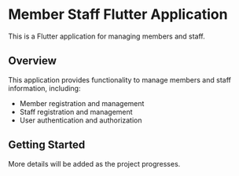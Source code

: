 # Member Staff Flutter Application

This is a Flutter application for managing members and staff.

## Overview
This application provides functionality to manage members and staff information, including:
- Member registration and management
- Staff registration and management
- User authentication and authorization

## Getting Started
More details will be added as the project progresses.
